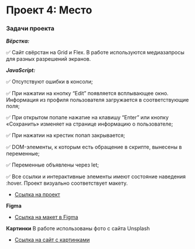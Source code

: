 # Проект 4: Место

### Задачи проекта

***Вёрстка:***

:white_check_mark: Сайт свёрстан на Grid и Flex. В работе используются медиазапросы для разных разрешений экранов.

***JavaScript:***

:white_check_mark: Отсутствуют ошибки в консоли;

:white_check_mark: При нажатии на кнопку “Edit” появляется всплывающее окно. Информация из профиля пользователя загружается в соответствующие поля;

:white_check_mark: При открытом попапе нажатие на клавишу “Enter” или кнопку «Сохранить» изменяет на странице информацию о пользователе;

:white_check_mark: При нажатии на крестик попап закрывается;

:white_check_mark: DOM-элементы, к которым есть обращение в скрипте, вынесены в переменные;

:white_check_mark: Переменные объявлены через let;

:white_check_mark: Все ссылки и интерактивные элементы имеют состояние наведения :hover. Проект визуально соответствует макету.
* [Ссылка на проект](https://n13cwg.github.io/mesto/)

**Figma**

* [Ссылка на макет в Figma](https://www.figma.com/file/StZjf8HnoeLdiXS7dYrLAh/JavaScript.-Sprint-4)

**Картинки**
В работе использованы фото с сайта Unsplash
* [Ссылка на сайт с картинками](https://unsplash.com/)
